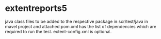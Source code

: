 # extentreports5

java class files to be added to the respective package in scr/test/java in mavel project and attached pom.xml has the list of dependencies which are required to run the test.
extent-config.xml is optional.
